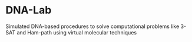 # DNA-Lab
Simulated DNA-based procedures to solve computational problems like 3-SAT and Ham-path using virtual molecular techniques
